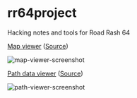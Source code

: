 # rr64project

Hacking notes and tools for Road Rash 64

[Map viewer](https://htmlpreview.github.io/?https://github.com/shygoo/rr64project/blob/master/map-viewer.html) ([Source](https://github.com/shygoo/rr64project/blob/master/map-viewer.html))

![map-viewer-screenshot](https://i.gyazo.com/2e68d6e51babca771b9a644a1e6e70f0.png)

[Path data viewer](https://htmlpreview.github.io/?https://github.com/shygoo/rr64project/blob/master/path-viewer-2d.html) ([Source](https://github.com/shygoo/rr64project/blob/master/path-viewer-2d.html))

![path-viewer-screenshot](https://i.imgur.com/mXe0IaP.png)